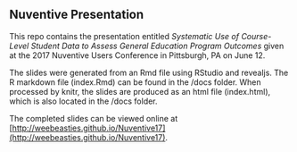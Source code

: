 ## Nuventive Presentation  

This repo contains the presentation entitled _Systematic Use of Course-Level Student Data to Assess General Education Program Outcomes_ given at the 2017 Nuventive Users Conference in Pittsburgh, PA on June 12. 

The slides were generated from an Rmd file using RStudio and revealjs. The R markdown file (index.Rmd) can be found in the /docs folder. When processed by knitr, the slides are produced as an html file (index.html), which is also located in the /docs folder. 

The completed slides can be viewed online at [http://weebeasties.github.io/Nuventive17](http://weebeasties.github.io/Nuventive17). 

